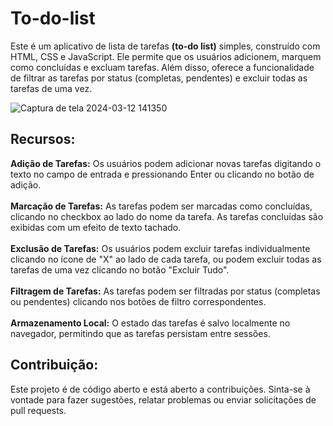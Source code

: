 # To-do-list

Este é um aplicativo de lista de tarefas **(to-do list)** simples, construído com HTML, CSS e JavaScript. Ele permite que os usuários adicionem, marquem como concluídas e excluam tarefas. Além disso, oferece a funcionalidade de filtrar as tarefas por status (completas, pendentes) e excluir todas as tarefas de uma vez.

![Captura de tela 2024-03-12 141350](https://github.com/4dller/To-do-List/assets/105998603/1d690e63-217b-43d8-8c0d-a8139e45f4d3)

## Recursos:

 **Adição de Tarefas:** Os usuários podem adicionar novas tarefas digitando o texto no campo de entrada e pressionando Enter ou clicando no botão de adição. <br /> <br />
 **Marcação de Tarefas:** As tarefas podem ser marcadas como concluídas, clicando no checkbox ao lado do nome da tarefa. As tarefas concluídas são exibidas com um efeito de texto tachado. <br /><br />
 **Exclusão de Tarefas:** Os usuários podem excluir tarefas individualmente clicando no ícone de "X" ao lado de cada tarefa, ou podem excluir todas as tarefas de uma vez clicando no botão  "Excluir Tudo". <br /> <br />
 **Filtragem de Tarefas:** As tarefas podem ser filtradas por status (completas ou pendentes) clicando nos botões de filtro correspondentes. <br /> <br />
 **Armazenamento Local:** O estado das tarefas é salvo localmente no navegador, permitindo que as tarefas persistam entre sessões.

 ## Contribuição:
Este projeto é de código aberto e está aberto a contribuições. Sinta-se à vontade para fazer sugestões, relatar problemas ou enviar solicitações de pull requests.
